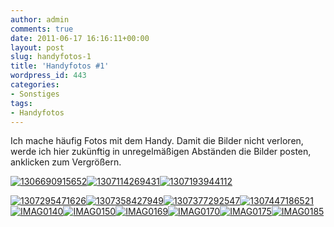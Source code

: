 ```yaml
---
author: admin
comments: true
date: 2011-06-17 16:16:11+00:00
layout: post
slug: handyfotos-1
title: 'Handyfotos #1'
wordpress_id: 443
categories:
- Sonstiges
tags:
- Handyfotos
---
```


Ich mache häufig Fotos mit dem Handy. Damit die Bilder nicht verloren, werde ich hier zukünftig in unregelmäßigen Abständen die Bilder posten, anklicken zum Vergrößern.

[![1306690915652](http://andydunkel.net/assets/uploads/2011/06/1306690915652_thumb1.jpg)](http://andydunkel.net/assets/uploads/2011/06/13066909156521.jpg)[![1307114269431](http://andydunkel.net/assets/uploads/2011/06/1307114269431_thumb1.jpg)](http://andydunkel.net/assets/uploads/2011/06/13071142694311.jpg)[![1307193944112](http://andydunkel.net/assets/uploads/2011/06/1307193944112_thumb1.jpg)](http://andydunkel.net/assets/uploads/2011/06/13071939441121.jpg)

[![1307295471626](http://andydunkel.net/assets/uploads/2011/06/1307295471626_thumb1.jpg)](http://andydunkel.net/assets/uploads/2011/06/13072954716261.jpg)[![1307358427949](http://andydunkel.net/assets/uploads/2011/06/1307358427949_thumb1.jpg)](http://andydunkel.net/assets/uploads/2011/06/13073584279491.jpg)[![1307377292547](http://andydunkel.net/assets/uploads/2011/06/1307377292547_thumb1.jpg)](http://andydunkel.net/assets/uploads/2011/06/13073772925471.jpg)[![1307447186521](http://andydunkel.net/assets/uploads/2011/06/1307447186521_thumb1.jpg)](http://andydunkel.net/assets/uploads/2011/06/13074471865211.jpg)[![IMAG0140](http://andydunkel.net/assets/uploads/2011/06/IMAG0140_thumb1.jpg)](http://andydunkel.net/assets/uploads/2011/06/IMAG01401.jpg)[![IMAG0150](http://andydunkel.net/assets/uploads/2011/06/IMAG0150_thumb1.jpg)](http://andydunkel.net/assets/uploads/2011/06/IMAG01501.jpg)[![IMAG0169](http://andydunkel.net/assets/uploads/2011/06/IMAG0169_thumb1.jpg)](http://andydunkel.net/assets/uploads/2011/06/IMAG01691.jpg)[![IMAG0170](http://andydunkel.net/assets/uploads/2011/06/IMAG0170_thumb1.jpg)](http://andydunkel.net/assets/uploads/2011/06/IMAG01701.jpg)[![IMAG0175](http://andydunkel.net/assets/uploads/2011/06/IMAG0175_thumb1.jpg)](http://andydunkel.net/assets/uploads/2011/06/IMAG01751.jpg)[![IMAG0185](http://andydunkel.net/assets/uploads/2011/06/IMAG0185_thumb1.jpg)](http://andydunkel.net/assets/uploads/2011/06/IMAG01851.jpg)
